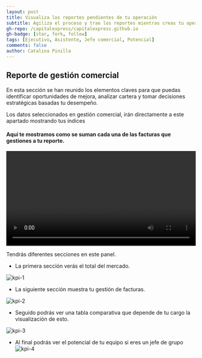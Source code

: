 ```yaml
---
layout: post
title: Visualiza los reportes pendientes de tu operación
subtitle: Agiliza el proceso y trae los reportes mientras creas tu operación
gh-repo: /capitalexpress/capitalexpress.github.io
gh-badge: [star, fork, follow]
tags: [Ejecutivo, Asistente, Jefe comercial, Potencial]
comments: false
author: Catalina Pinilla
---
```


## Reporte de gestión comercial

En esta sección se han reunido los elementos claves para que puedas identificar oportunidades de mejora, analizar cartera y tomar decisiones estratégicas basadas tu desempeño.

Los datos seleccionados en gestión comercial, irán directamente a este apartado mostrando tus índices

#### Aquí te mostramos como se suman cada una de las facturas que gestiones a tu reporte.

<video width="100%" controls>
<source src="https://cdn.capitalexpress.cl/video/reportte-gestion-comercial-05-06-2025.mp4" type="video/mp4">
Tu navegador no soporta el elemento de video.
</video>

Tendrás diferentes secciones en este panel.

- La primera sección verás el total del mercado.

![kpi-1](https://cdn.capitalexpress.cl/img/kpi-1.jpg)

- La siguiente sección muestra tu gestión de facturas.

![kpi-2](https://cdn.capitalexpress.cl/img/kpi-2-.jpg)

- Seguido podrás ver una tabla comparativa que depende de tu cargo la visualización de esto.

![kpi-3](https://cdn.capitalexpress.cl/img/kpi-3.jpg)

- Al final podrás ver el potencial de tu equipo si eres un jefe de grupo
  ![kpi-4](https://cdn.capitalexpress.cl/img/kpi-4.jpg)
